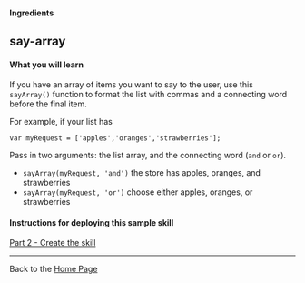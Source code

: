 #### Ingredients
## say-array <a id="title"></a>

#### What you will learn

If you have an array of items you want to say to the user, use this ```sayArray()``` function to format the list with
commas and a connecting word before the final item.

For example, if your list has

    var myRequest = ['apples','oranges','strawberries'];

Pass in two arguments: the list array, and the connecting word (`and` or `or`).
 + ```sayArray(myRequest, 'and')```   the store has apples, oranges, and strawberries
 + ```sayArray(myRequest, 'or')```    choose either apples, oranges, or strawberries

#### Instructions for deploying this sample skill
[Part 2 - Create the skill](./PAGE2.md#title)

<hr />

Back to the [Home Page](../../README.md#title)
